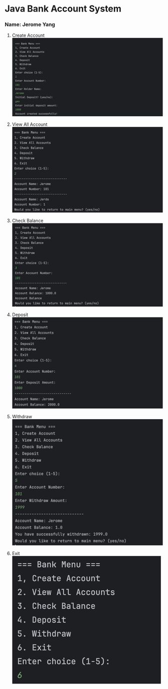 # Java Bank Account System

### Name: Jerome Yang

1. Create Account
![](ss1.png)
2. View All Account
   ![](ss3.png)


3. Check Balance
![img_1.png](img_1.png)
4. Deposit
![](ss4.png)

5. Withdraw
![](ss5.png)

6. Exit
![](ss6.png)
